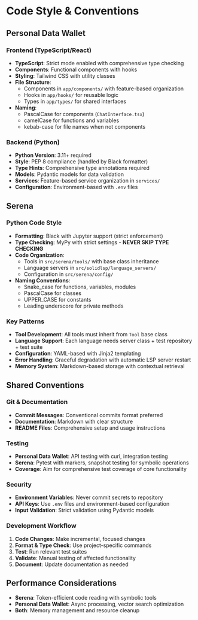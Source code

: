 # Code Style & Conventions

## Personal Data Wallet

### Frontend (TypeScript/React)
- **TypeScript**: Strict mode enabled with comprehensive type checking
- **Components**: Functional components with hooks
- **Styling**: Tailwind CSS with utility classes
- **File Structure**: 
  - Components in `app/components/` with feature-based organization
  - Hooks in `app/hooks/` for reusable logic
  - Types in `app/types/` for shared interfaces
- **Naming**: 
  - PascalCase for components (`ChatInterface.tsx`)
  - camelCase for functions and variables
  - kebab-case for file names when not components

### Backend (Python)
- **Python Version**: 3.11+ required
- **Style**: PEP 8 compliance (handled by Black formatter)
- **Type Hints**: Comprehensive type annotations required
- **Models**: Pydantic models for data validation
- **Services**: Feature-based service organization in `services/`
- **Configuration**: Environment-based with `.env` files

## Serena

### Python Code Style
- **Formatting**: Black with Jupyter support (strict enforcement)
- **Type Checking**: MyPy with strict settings - **NEVER SKIP TYPE CHECKING**
- **Code Organization**:
  - Tools in `src/serena/tools/` with base class inheritance
  - Language servers in `src/solidlsp/language_servers/`
  - Configuration in `src/serena/config/`
- **Naming Conventions**:
  - Snake_case for functions, variables, modules
  - PascalCase for classes
  - UPPER_CASE for constants
  - Leading underscore for private methods

### Key Patterns
- **Tool Development**: All tools must inherit from `Tool` base class
- **Language Support**: Each language needs server class + test repository + test suite  
- **Configuration**: YAML-based with Jinja2 templating
- **Error Handling**: Graceful degradation with automatic LSP server restart
- **Memory System**: Markdown-based storage with contextual retrieval

## Shared Conventions

### Git & Documentation
- **Commit Messages**: Conventional commits format preferred
- **Documentation**: Markdown with clear structure
- **README Files**: Comprehensive setup and usage instructions

### Testing
- **Personal Data Wallet**: API testing with curl, integration testing
- **Serena**: Pytest with markers, snapshot testing for symbolic operations
- **Coverage**: Aim for comprehensive test coverage of core functionality

### Security
- **Environment Variables**: Never commit secrets to repository
- **API Keys**: Use `.env` files and environment-based configuration
- **Input Validation**: Strict validation using Pydantic models

### Development Workflow
1. **Code Changes**: Make incremental, focused changes
2. **Format & Type Check**: Use project-specific commands
3. **Test**: Run relevant test suites
4. **Validate**: Manual testing of affected functionality
5. **Document**: Update documentation as needed

## Performance Considerations
- **Serena**: Token-efficient code reading with symbolic tools
- **Personal Data Wallet**: Async processing, vector search optimization
- **Both**: Memory management and resource cleanup